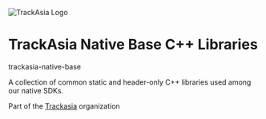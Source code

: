 ![TrackAsia Logo](https://trackasia.org/img/trackasia-logo-big.svg)

# TrackAsia Native Base C++ Libraries

trackasia-native-base

A collection of common static and header-only C++ libraries used among our native SDKs.

Part of the [Trackasia](https://trackasia.org) organization
